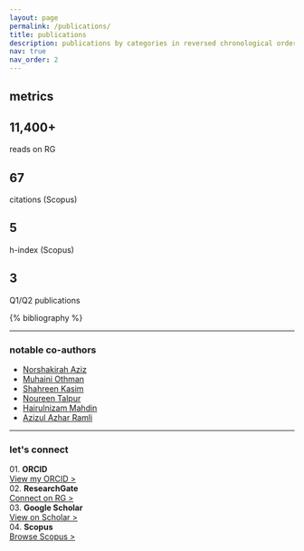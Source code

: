 ```yaml
---
layout: page
permalink: /publications/
title: publications
description: publications by categories in reversed chronological order. my focus areas includes Information Extraction, Predictive Analytics, Big Data Analytics, Artificial Intelligence, and Machine Learning.
nav: true
nav_order: 2
---
```


<div class="projects">
  <h2 class="category">metrics</h2>
</div>
<div class="row mt-3">
    <div class="col-sm mt-3 mt-md-0">
		<a href="https://www.researchgate.net/profile/Mohd-Hafizul-Afifi-Abdullah" style="text-decoration:none">
		  <div class="card hoverable"><div class="card-body">
			  <h2 class="card-title text-lowercase">11,400+</h2>
			  <p class="card-text">reads on RG</p>
		  </div></div>
		</a>
    </div>
    <div class="col-sm mt-3 mt-md-0">
		<a href="https://www.scopus.com/authid/detail.uri?authorId=57208809529" style="text-decoration:none">
		  <div class="card hoverable"><div class="card-body">
			  <h2 class="card-title text-lowercase">67</h2>
			  <p class="card-text">citations (Scopus)</p>
		  </div></div>
		</a>
    </div>
    <div class="col-sm mt-3 mt-md-0">
		<a href="https://www.scopus.com/authid/detail.uri?authorId=57208809529" style="text-decoration:none">
		  <div class="card hoverable"><div class="card-body">
			  <h2 class="card-title text-lowercase">5</h2>
			  <p class="card-text">h-index (Scopus)</p>
		  </div></div>
		</a>
    </div>
    <div class="col-sm mt-3 mt-md-0">
		<a href="https://scholar.google.com/citations?user=mWsihrgAAAAJ&hl=en" style="text-decoration:none">
		  <div class="card hoverable"><div class="card-body">
			  <h2 class="card-title text-lowercase">3</h2>
			  <p class="card-text">Q1/Q2 publications</p>
		  </div></div>
		</a>
    </div>
</div>


<!-- _pages/publications.md -->
<div class="publications">
{% bibliography %}
</div>


<hr>
<h3 class="mt-4">notable co-authors</h3>
<div class="col">
    <ul>
      <li><a href="https://shakirahabaziz.wixsite.com/dr-shakirahaziz/home">Norshakirah Aziz</a></li>
      <li><a href="https://community.uthm.edu.my/muhaini">Muhaini Othman</a></li>
	  <li><a href="https://community.uthm.edu.my/shahreen">Shahreen Kasim</a></li>
	  <li><a href="https://scholar.google.com/citations?hl=en&user=voBMIPEAAAAJ">Noureen Talpur</a></li>
	  <li><a href="https://community.uthm.edu.my/hairuln">Hairulnizam Mahdin</a></li>
	  <li><a href="https://community.uthm.edu.my/azizulr">Azizul Azhar Ramli</a></li>
    </ul>
</div>

<hr>
<h3 class="mt-4">let's connect</h3>
<div class="row mt-3">
    <div class="col-sm mt-3 mt-md-0">
        01. <b>ORCID</b><br><a href="https://orcid.org/0000-0002-1427-2571">View my ORCID ></a>
    </div>
    <div class="col-sm mt-3 mt-md-0">
        02. <b>ResearchGate</b><br><a href="https://www.researchgate.net/profile/Mohd-Hafizul-Afifi-Abdullah">Connect on RG ></a>
    </div>
    <div class="col-sm mt-3 mt-md-0">
        03. <b>Google Scholar</b><br><a href="https://scholar.google.com/citations?user=mWsihrgAAAAJ">View on Scholar ></a>
    </div>
    <div class="col-sm mt-3 mt-md-0">
        04. <b>Scopus</b><br><a href="https://www.scopus.com/authid/detail.uri?authorId=57208809529">Browse Scopus ></a>
    </div>
</div>
